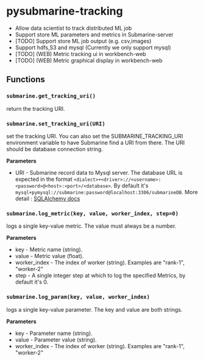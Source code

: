 <!---  
  Licensed under the Apache License, Version 2.0 (the "License");
  you may not use this file except in compliance with the License.
  You may obtain a copy of the License at
  
   http://www.apache.org/licenses/LICENSE-2.0
  
  Unless required by applicable law or agreed to in writing, software
  distributed under the License is distributed on an "AS IS" BASIS,
  WITHOUT WARRANTIES OR CONDITIONS OF ANY KIND, either express or implied.  
  See the License for the specific language governing permissions and 
  limitations under the License. See accompanying LICENSE file.
-->

# pysubmarine-tracking
- Allow data scientist to track distributed ML job
- Support store ML parameters and metrics in Submarine-server
- [TODO] Support store ML job output (e.g. csv,images)
- Support hdfs,S3 and mysql (Currently we only support mysql)
- [TODO] (WEB) Metric tracking ui in workbench-web
- [TODO] (WEB) Metric graphical display in workbench-web

## Functions
### `submarine.get_tracking_uri()`

return the tracking URI.

### `submarine.set_tracking_uri(URI)`

set the tracking URI. You can also set the
SUBMARINE_TRACKING_URI environment variable to have Submarine find a URI from
there. The URI should be database connection string. 

**Parameters**

- URI - Submarine record data to Mysql server. The database URL
is expected in the format ``<dialect>+<driver>://<username>:<password>@<host>:<port>/<database>``.
By default it's `mysql+pymysql://submarine:password@localhost:3306/submarineDB`.
More detail : [SQLAlchemy docs](https://docs.sqlalchemy.org/en/latest/core/engines.html#database-urls)

<!--
    TODO : get database url from submarine-site.xml 
-->

### `submarine.log_metric(key, value, worker_index, step=0)`

logs a single key-value metric. The value must always be a number.

**Parameters**
- key - Metric name (string).
- value - Metric value (float).
- worker_index - The index of worker (string). Examples are "rank-1", "worker-2"
- step - A single integer step at which to log the specified Metrics,
by default it's 0.

### `submarine.log_param(key, value, worker_index)`

logs a single key-value parameter. The key and value are both strings.

**Parameters**
- key - Parameter name (string).
- value - Parameter value (string).
- worker_index - The index of worker (string). Examples are "rank-1", "worker-2"